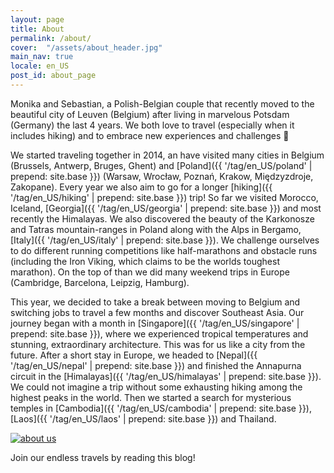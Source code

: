 ```yaml
---
layout: page
title: About
permalink: /about/
cover:  "/assets/about_header.jpg"
main_nav: true
locale: en_US
post_id: about_page
---
```



Monika and Sebastian, a Polish-Belgian couple that recently moved to the beautiful city of Leuven 
(Belgium) after living in marvelous Potsdam (Germany) the last 4 years. We both love to travel 
(especially when it includes hiking) and to embrace new experiences and challenges 🙂

We started traveling together in 2014, an have visited many cities in Belgium 
(Brussels, Antwerp, Bruges, Ghent) and [Poland]({{ '/tag/en_US/poland' | prepend: site.base }}) (Warsaw, Wrocław, Poznań, Krakow, Międzyzdroje, 
Zakopane). Every year we also aim to go for a longer [hiking]({{ '/tag/en_US/hiking' | prepend: site.base }}) trip! So far we visited Morocco, 
Iceland, [Georgia]({{ '/tag/en_US/georgia' | prepend: site.base }}) and most recently the Himalayas. We also discovered the beauty of the Karkonosze 
and Tatras mountain-ranges in Poland along with the Alps in Bergamo, [Italy]({{ '/tag/en_US/italy' | prepend: site.base }}). We challenge ourselves 
to do different running competitions like half-marathons and obstacle runs (including the Iron 
Viking, which claims to be the worlds toughest marathon). On the top of than we did many weekend 
trips in Europe (Cambridge, Barcelona, Leipzig, Hamburg).

This year, we decided to take a break between moving to Belgium and switching jobs to travel a few months and
discover Southeast Asia. Our journey began with a month in [Singapore]({{ '/tag/en_US/singapore' | prepend: site.base }}), where we experienced 
tropical temperatures and stunning, extraordinary architecture. This was for us like a city from 
the future. After a short stay in Europe, we headed to [Nepal]({{ '/tag/en_US/nepal' | prepend: site.base }}) and finished the Annapurna circuit 
in the [Himalayas]({{ '/tag/en_US/himalayas' | prepend: site.base }}). We could not imagine a trip without some exhausting hiking among the highest 
peaks in the world. Then we started a search for mysterious temples in [Cambodia]({{ '/tag/en_US/cambodia' | prepend: site.base }}), 
[Laos]({{ '/tag/en_US/laos' | prepend: site.base }}) and Thailand.

<a href="{{ site.baseurl }}/assets/about.jpg" data-lightbox="about" data-title="About us"><img src="{{ site.baseurl }}/assets/about.jpg" title="about us" class="profile" /></a>

Join our endless travels by reading this blog!
